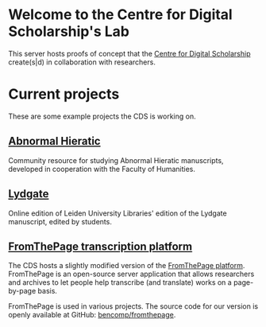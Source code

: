 # Welcome to the Centre for Digital Scholarship's Lab

This server hosts proofs of concept that the <a href="https://www.library.universiteitleiden.nl/research-and-publishing/centre-for-digital-scholarship" target="_blank">Centre for Digital Scholarship</a> create(s|d) in collaboration with researchers.

# Current projects

These are some example projects the CDS is working on.

## [Abnormal Hieratic](abnormalhieratic/)

Community resource for studying Abnormal Hieratic manuscripts, developed in cooperation with the Faculty of Humanities.

## [Lydgate](lydgate/)

Online edition of Leiden University Libraries' edition of the Lydgate manuscript, edited by students.

## [FromThePage transcription platform](transcription/)

The CDS hosts a slightly modified version of the [FromThePage platform](https://fromthepage.com). FromThePage is an open-source server application that allows researchers and archives to let people help transcribe (and translate) works on a page-by-page basis.

FromThePage is used in various projects. The source code for our version is openly available at GitHub: [bencomp/fromthepage](https://github.com/bencomp/fromthepage).
